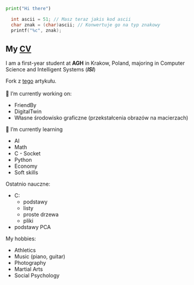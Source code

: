 ```python
print("Hi there")
```
```c
  int ascii = 51; // Masz teraz jakis kod ascii
  char znak = (char)ascii; // Konwertuje go na typ znakowy
  printf("%c", znak);
```
    
## My [CV](https://mateoswiatek.github.io) <br />
I am a first-year student at **AGH** in Krakow, Poland, majoring in Computer Science and Intelligent Systems (***ISI***) 

Fork z [tego](https://paperswithcode.com/paper/nerf-art-text-driven-neural-radiance-fields) artykułu. <br /><br />
🔭 I’m currently working on:
-  FriendBy
-  DigitalTwin
-  Własne środowisko graficzne (przekstałcenia obrazów na macierzach)

🌱 I’m currently learning
- AI
- Math
- C - Socket
- Python
- Economy
- Soft skills

Ostatnio nauczne:
- C:
   -  podstawy
   -  listy
   -  proste drzewa
   -  pliki
- podstawy PCA

My hobbies:
- Athletics
- Music (piano, guitar)
- Photography
- Martial Arts
- Social Psychology
